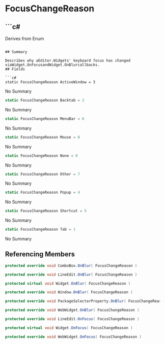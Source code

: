 # FocusChangeReason

## ```c#
Derives from Enum
```

## Summary

Describes why aEditor.Widgets' keyboard focus has changed viaWidget.OnFocusandWidget.OnBlurcallbacks.
## Fields

```c#
static FocusChangeReason ActiveWindow = 3
```
No Summary
```c#
static FocusChangeReason Backtab = 2
```
No Summary
```c#
static FocusChangeReason MenuBar = 6
```
No Summary
```c#
static FocusChangeReason Mouse = 0
```
No Summary
```c#
static FocusChangeReason None = 8
```
No Summary
```c#
static FocusChangeReason Other = 7
```
No Summary
```c#
static FocusChangeReason Popup = 4
```
No Summary
```c#
static FocusChangeReason Shortcut = 5
```
No Summary
```c#
static FocusChangeReason Tab = 1
```
No Summary
## Referencing Members

```c#
protected override void ComboBox.OnBlur( FocusChangeReason ) 
```
```c#
protected override void LineEdit.OnBlur( FocusChangeReason ) 
```
```c#
protected virtual void Widget.OnBlur( FocusChangeReason ) 
```
```c#
protected override void Window.OnBlur( FocusChangeReason ) 
```
```c#
protected override void PackageSelectorProperty.OnBlur( FocusChangeReason ) 
```
```c#
protected override void WebWidget.OnBlur( FocusChangeReason ) 
```
```c#
protected override void LineEdit.OnFocus( FocusChangeReason ) 
```
```c#
protected virtual void Widget.OnFocus( FocusChangeReason ) 
```
```c#
protected override void WebWidget.OnFocus( FocusChangeReason ) 
```

